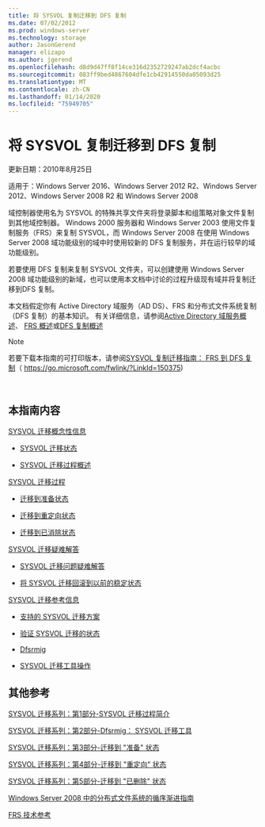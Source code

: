 ```yaml
---
title: 将 SYSVOL 复制迁移到 DFS 复制
ms.date: 07/02/2012
ms.prod: windows-server
ms.technology: storage
author: JasonGerend
manager: elizapo
ms.author: jgerend
ms.openlocfilehash: d8d9d47ff8f14ce316d2352729247ab2dcf4acbc
ms.sourcegitcommit: 083ff9bed4867604dfe1cb42914550da05093d25
ms.translationtype: MT
ms.contentlocale: zh-CN
ms.lasthandoff: 01/14/2020
ms.locfileid: "75949705"
---
```

# <a name="migrate-sysvol-replication-to-dfs-replication"></a>将 SYSVOL 复制迁移到 DFS 复制


更新日期：2010年8月25日

适用于：Windows Server 2016、Windows Server 2012 R2、Windows Server 2012、Windows Server 2008 R2 和 Windows Server 2008

域控制器使用名为 SYSVOL 的特殊共享文件夹将登录脚本和组策略对象文件复制到其他域控制器。 Windows 2000 服务器和 Windows Server 2003 使用文件复制服务（FRS）来复制 SYSVOL，而 Windows Server 2008 在使用 Windows Server 2008 域功能级别的域中时使用较新的 DFS 复制服务，并在运行较早的域功能级别。

若要使用 DFS 复制来复制 SYSVOL 文件夹，可以创建使用 Windows Server 2008 域功能级别的新域，也可以使用本文档中讨论的过程升级现有域并将复制迁移到DFS 复制。

本文档假定你有 Active Directory 域服务（AD DS）、FRS 和分布式文件系统复制（DFS 复制）的基本知识。 有关详细信息，请参阅[Active Directory 域服务概述](https://go.microsoft.com/fwlink/?linkid=147787)、 [FRS 概述](https://go.microsoft.com/fwlink/?linkid=121763)或[DFS 复制概述](https://go.microsoft.com/fwlink/?linkid=121762)


> [!NOTE]
> 若要下载本指南的可打印版本，请参阅<a href="https://go.microsoft.com/fwlink/?linkid=150375">SYSVOL 复制迁移指南： FRS 到 DFS 复制</a>（ https://go.microsoft.com/fwlink/?LinkId=150375)
<br>


## <a name="in-this-guide"></a>本指南内容

[SYSVOL 迁移概念性信息](https://docs.microsoft.com/previous-versions/windows/it-pro/windows-server-2008-R2-and-2008/dd640170(v=ws.10))

  - [SYSVOL 迁移状态](https://docs.microsoft.com/previous-versions/windows/it-pro/windows-server-2008-R2-and-2008/dd641052(v=ws.10))  
      
  - [SYSVOL 迁移过程概述](https://docs.microsoft.com/previous-versions/windows/it-pro/windows-server-2008-R2-and-2008/dd639809(v=ws.10))  
      

[SYSVOL 迁移过程](https://docs.microsoft.com/previous-versions/windows/it-pro/windows-server-2008-R2-and-2008/dd639860(v=ws.10))

  - [迁移到准备状态](https://docs.microsoft.com/previous-versions/windows/it-pro/windows-server-2008-R2-and-2008/dd641193(v=ws.10))  
      
  - [迁移到重定向状态](https://docs.microsoft.com/previous-versions/windows/it-pro/windows-server-2008-R2-and-2008/dd641340(v=ws.10))  
      
  - [迁移到已消除状态](https://docs.microsoft.com/previous-versions/windows/it-pro/windows-server-2008-R2-and-2008/dd640254(v=ws.10))  
      

[SYSVOL 迁移疑难解答](https://docs.microsoft.com/previous-versions/windows/it-pro/windows-server-2008-R2-and-2008/dd640395(v=ws.10))

  - [SYSVOL 迁移问题疑难解答](https://docs.microsoft.com/previous-versions/windows/it-pro/windows-server-2008-R2-and-2008/dd639976(v=ws.10))  
      
  - [将 SYSVOL 迁移回滚到以前的稳定状态](https://docs.microsoft.com/previous-versions/windows/it-pro/windows-server-2008-R2-and-2008/dd640509(v=ws.10))  
      

[SYSVOL 迁移参考信息](https://docs.microsoft.com/previous-versions/windows/it-pro/windows-server-2008-R2-and-2008/dd640293(v=ws.10))

  - [支持的 SYSVOL 迁移方案](https://docs.microsoft.com/previous-versions/windows/it-pro/windows-server-2008-R2-and-2008/dd639854(v=ws.10))  
      
  - [验证 SYSVOL 迁移的状态](https://docs.microsoft.com/previous-versions/windows/it-pro/windows-server-2008-R2-and-2008/dd639789(v=ws.10))  
      
  - [Dfsrmig](https://docs.microsoft.com/previous-versions/windows/it-pro/windows-server-2008-R2-and-2008/dd641227(v=ws.10))  
      
  - [SYSVOL 迁移工具操作](https://docs.microsoft.com/previous-versions/windows/it-pro/windows-server-2008-R2-and-2008/dd639712(v=ws.10))  
      

## <a name="additional-references"></a>其他参考

[SYSVOL 迁移系列：第1部分-SYSVOL 迁移过程简介](https://go.microsoft.com/fwlink/?linkid=121756)

[SYSVOL 迁移系列：第2部分-Dfsrmig： SYSVOL 迁移工具](https://go.microsoft.com/fwlink/?linkid=121757)

[SYSVOL 迁移系列：第3部分-迁移到 "准备" 状态](https://go.microsoft.com/fwlink/?linkid=121758)

[SYSVOL 迁移系列：第4部分-迁移到 "重定向" 状态](https://go.microsoft.com/fwlink/?linkid=121759)

[SYSVOL 迁移系列：第5部分-迁移到 "已删除" 状态](https://go.microsoft.com/fwlink/?linkid=121760)

[Windows Server 2008 中的分布式文件系统的循序渐进指南](https://go.microsoft.com/fwlink/?linkid=85231)

[FRS 技术参考](https://go.microsoft.com/fwlink/?linkid=121764)

